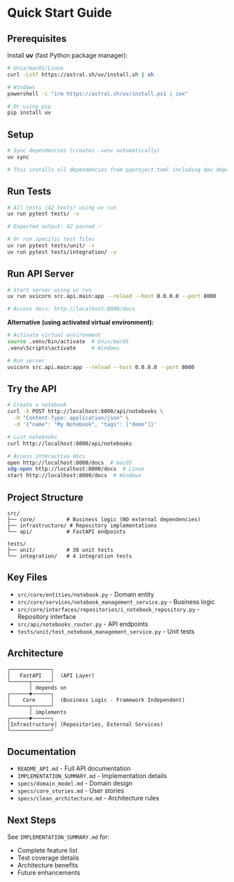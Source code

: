 # Quick Start Guide

## Prerequisites

Install **uv** (fast Python package manager):

```bash
# Unix/macOS/Linux
curl -LsSf https://astral.sh/uv/install.sh | sh

# Windows
powershell -c "irm https://astral.sh/uv/install.ps1 | iex"

# Or using pip
pip install uv
```

## Setup

```bash
# Sync dependencies (creates .venv automatically)
uv sync

# This installs all dependencies from pyproject.toml including dev dependencies
```

## Run Tests

```bash
# All tests (42 tests) using uv run
uv run pytest tests/ -v

# Expected output: 42 passed ✅

# Or run specific test files
uv run pytest tests/unit/ -v
uv run pytest tests/integration/ -v
```

## Run API Server

```bash
# Start server using uv run
uv run uvicorn src.api.main:app --reload --host 0.0.0.0 --port 8000

# Access docs: http://localhost:8000/docs
```

**Alternative (using activated virtual environment):**
```bash
# Activate virtual environment
source .venv/bin/activate  # Unix/macOS
.venv\Scripts\activate     # Windows

# Run server
uvicorn src.api.main:app --reload --host 0.0.0.0 --port 8000
```

## Try the API

```bash
# Create a notebook
curl -X POST http://localhost:8000/api/notebooks \
  -H "Content-Type: application/json" \
  -d '{"name": "My Notebook", "tags": ["demo"]}'

# List notebooks
curl http://localhost:8000/api/notebooks

# Access interactive docs
open http://localhost:8000/docs  # macOS
xdg-open http://localhost:8000/docs  # Linux
start http://localhost:8000/docs  # Windows
```

## Project Structure

```
src/
├── core/          # Business logic (NO external dependencies)
├── infrastructure/ # Repository implementations
└── api/           # FastAPI endpoints

tests/
├── unit/          # 38 unit tests
└── integration/   # 4 integration tests
```

## Key Files

- `src/core/entities/notebook.py` - Domain entity
- `src/core/services/notebook_management_service.py` - Business logic
- `src/core/interfaces/repositories/i_notebook_repository.py` - Repository interface
- `src/api/notebooks_router.py` - API endpoints
- `tests/unit/test_notebook_management_service.py` - Unit tests

## Architecture

```
┌─────────────┐
│   FastAPI   │  (API Layer)
└──────┬──────┘
       │ depends on
┌──────▼──────┐
│    Core     │  (Business Logic - Framework Independent)
└──────┬──────┘
       │ implements
┌──────▼──────┐
│Infrastructure│ (Repositories, External Services)
└─────────────┘
```

## Documentation

- `README_API.md` - Full API documentation
- `IMPLEMENTATION_SUMMARY.md` - Implementation details
- `specs/domain_model.md` - Domain design
- `specs/core_stories.md` - User stories
- `specs/clean_architecture.md` - Architecture rules

## Next Steps

See `IMPLEMENTATION_SUMMARY.md` for:
- Complete feature list
- Test coverage details
- Architecture benefits
- Future enhancements
